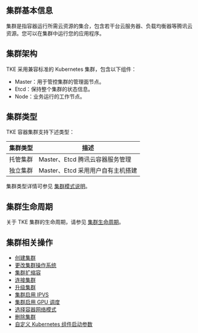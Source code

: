 ## 集群基本信息
集群是指容器运行所需云资源的集合，包含若干台云服务器、负载均衡器等腾讯云资源。您可以在集群中运行您的应用程序。

## 集群架构

TKE 采用兼容标准的 Kubernetes 集群，包含以下组件：
- Master：用于管控集群的管理面节点。
- Etcd：保持整个集群的状态信息。
- Node：业务运行的工作节点。

## 集群类型

TKE 容器集群支持下述类型：

|集群类型 | 描述 |
|---------|---------|
| 托管集群 | Master、Etcd 腾讯云容器服务管理 |
| 独立集群 | Master、Etcd 采用用户自有主机搭建 |

集群类型详情可参见 [集群模式说明](https://intl.cloud.tencent.com/document/product/457/31417)。


## 集群生命周期
关于 TKE 集群的生命周期，请参见 [集群生命周期](https://intl.cloud.tencent.com/document/product/457/30636)。





## 集群相关操作

- [创建集群](https://intl.cloud.tencent.com/document/product/457/30637)
- [更改集群操作系统](https://intl.cloud.tencent.com/document/product/457/42075)
- [集群扩缩容](https://intl.cloud.tencent.com/document/product/457/30638)
- [连接集群](https://intl.cloud.tencent.com/document/product/457/30639)
- [升级集群](https://intl.cloud.tencent.com/document/product/457/30640)
- [集群启用 IPVS](https://intl.cloud.tencent.com/document/product/457/30641)
- [集群启用 GPU 调度](https://intl.cloud.tencent.com/document/product/457/30642)
- [选择容器网络模式](https://intl.cloud.tencent.com/document/product/457/38966)
- [删除集群](https://intl.cloud.tencent.com/document/product/457/36280)
- [自定义 Kubernetes 组件启动参数](https://intl.cloud.tencent.com/document/product/457/38139)
